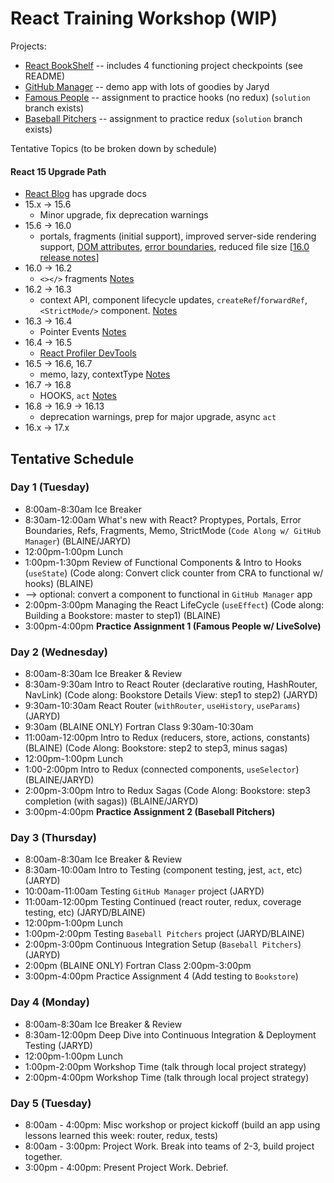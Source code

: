 # React Training Workshop (WIP)

Projects:
  - [React BookShelf](https://github.com/EmergingDigitalAcademy/react-workshop-bookstore) -- includes 4 functioning project checkpoints (see README)
  - [GitHub Manager](https://github.com/EmergingDigitalAcademy/react-training-1) -- demo app with lots of goodies by Jaryd
  - [Famous People](https://github.com/EmergingDigitalAcademy/react-workshop-famous-people) -- assignment to practice hooks (no redux) (`solution` branch exists)
  - [Baseball Pitchers](https://github.com/EmergingDigitalAcademy/react-workshop-redux-pitchers) -- assignment to practice redux (`solution` branch exists)

Tentative Topics (to be broken down by schedule)

#### React 15 Upgrade Path
  - [React Blog](https://reactjs.org/blog/all.html/) has upgrade docs
  - 15.x -> 15.6
    - Minor upgrade, fix deprecation warnings 
  - 15.6 -> 16.0
    - portals, fragments (initial support), improved server-side rendering support, [DOM attributes](https://reactjs.org/blog/2017/09/08/dom-attributes-in-react-16.html), [error boundaries](https://reactjs.org/blog/2017/07/26/error-handling-in-react-16.html), reduced file size [[16.0 release notes](https://reactjs.org/blog/2017/09/26/react-v16.0.html#upgrading)]
  - 16.0 -> 16.2
    - `<></>` fragments [Notes](https://reactjs.org/blog/2017/11/28/react-v16.2.0-fragment-support.html)
  - 16.2 -> 16.3
    - context API, component lifecycle updates, `createRef`/`forwardRef`, `<StrictMode/>` component. [Notes](https://reactjs.org/blog/2018/03/29/react-v-16-3.html)
  - 16.3 -> 16.4
    - Pointer Events [Notes](https://reactjs.org/blog/2018/05/23/react-v-16-4.html)
  - 16.4 -> 16.5
    - [React Profiler DevTools](https://reactjs.org/blog/2018/09/10/introducing-the-react-profiler.html)
  - 16.5 -> 16.6, 16.7
    - memo, lazy, contextType [Notes](https://reactjs.org/blog/2018/10/23/react-v-16-6.html)
  - 16.7 -> 16.8
    - HOOKS, `act` [Notes](https://reactjs.org/blog/2019/02/06/react-v16.8.0.html)
  - 16.8 -> 16.9 -> 16.13
    - deprecation warnings, prep for major upgrade, async `act`
  - 16.x -> 17.x

## Tentative Schedule

### Day 1 (Tuesday)
  - 8:00am-8:30am Ice Breaker
  - 8:30am-12:00am What's new with React? Proptypes, Portals, Error Boundaries, Refs, Fragments, Memo, StrictMode (`Code Along w/ GitHub Manager`) (BLAINE/JARYD)
  - 12:00pm-1:00pm Lunch
  - 1:00pm-1:30pm Review of Functional Components & Intro to Hooks (`useState`) (Code along: Convert click counter from CRA to functional w/ hooks) (BLAINE)
  - --> optional: convert a component to functional in `GitHub Manager` app
  - 2:00pm-3:00pm Managing the React LifeCycle (`useEffect`) (Code along: Building a Bookstore: master to step1) (BLAINE)
  - 3:00pm-4:00pm **Practice Assignment 1 (Famous People w/ LiveSolve)**

### Day 2 (Wednesday)
  - 8:00am-8:30am Ice Breaker & Review
  - 8:30am-9:30am Intro to React Router (declarative routing, HashRouter, NavLink) (Code along: Bookstore Details View: step1 to step2) (JARYD)
  - 9:30am-10:30am React Router (`withRouter`, `useHistory`, `useParams`) (JARYD)
  - 9:30am (BLAINE ONLY) Fortran Class 9:30am-10:30am
  - 11:00am-12:00pm Intro to Redux (reducers, store, actions, constants) (BLAINE) (Code Along: Bookstore: step2 to step3, minus sagas) 
  - 12:00pm-1:00pm Lunch
  - 1:00-2:00pm Intro to Redux (connected components, `useSelector`) (BLAINE/JARYD)
  - 2:00pm-3:00pm Intro to Redux Sagas (Code Along: Bookstore: step3 completion (with sagas)) (BLAINE/JARYD)
  - 3:00pm-4:00pm **Practice Assignment 2 (Baseball Pitchers)**

### Day 3 (Thursday)
  - 8:00am-8:30am Ice Breaker & Review
  - 8:30am-10:00am Intro to Testing (component testing, jest, `act`, etc) (JARYD)
  - 10:00am-11:00am Testing `GitHub Manager` project (JARYD)
  - 11:00am-12:00pm Testing Continued (react router, redux, coverage testing, etc) (JARYD/BLAINE)
  - 12:00pm-1:00pm Lunch
  - 1:00pm-2:00pm Testing `Baseball Pitchers` project (JARYD/BLAINE)
  - 2:00pm-3:00pm Continuous Integration Setup (`Baseball Pitchers`) (JARYD)
  - 2:00pm (BLAINE ONLY) Fortran Class 2:00pm-3:00pm
  - 3:00pm-4:00pm Practice Assignment 4 (Add testing to `Bookstore`)

### Day 4 (Monday)
  - 8:00am-8:30am Ice Breaker & Review
  - 8:30am-12:00pm Deep Dive into Continuous Integration & Deployment Testing (JARYD)
  - 12:00pm-1:00pm Lunch
  - 1:00pm-2:00pm Workshop Time (talk through local project strategy)
  - 2:00pm-4:00pm Workshop Time (talk through local project strategy)

### Day 5 (Tuesday)
  - 8:00am - 4:00pm: Misc workshop or project kickoff (build an app using lessons learned this week: router, redux, tests)
  - 8:00am - 3:00pm: Project Work. Break into teams of 2-3, build project together.
  - 3:00pm - 4:00pm: Present Project Work. Debrief.
